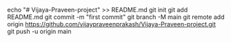 echo "# Vijaya-Praveen-project" >> README.md
git init
git add README.md
git commit -m "first commit"
git branch -M main
git remote add origin https://github.com/vijaypraveenprakash/Vijaya-Praveen-project.git
git push -u origin main
